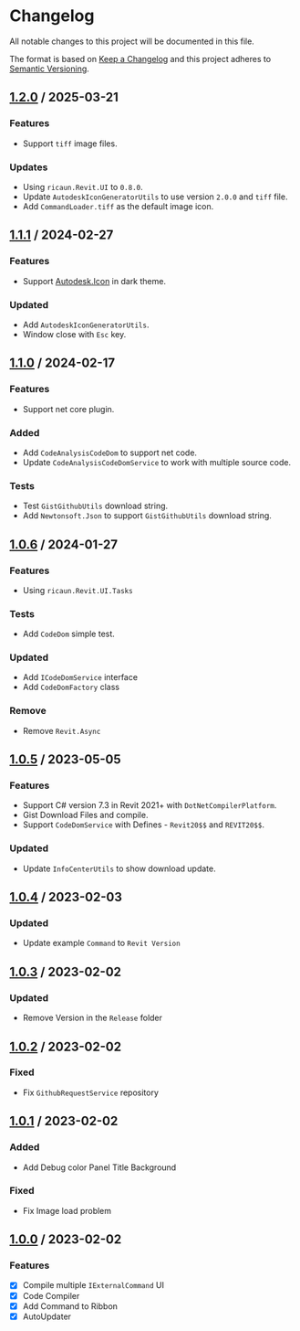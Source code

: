 # Changelog
All notable changes to this project will be documented in this file.

The format is based on [Keep a Changelog](http://keepachangelog.com/en/1.0.0/)
and this project adheres to [Semantic Versioning](http://semver.org/spec/v2.0.0.html).

## [1.2.0] / 2025-03-21
### Features
- Support `tiff` image files.
### Updates
- Using `ricaun.Revit.UI` to `0.8.0`.
- Update `AutodeskIconGeneratorUtils` to use version `2.0.0` and `tiff` file.
- Add `CommandLoader.tiff` as the default image icon.

## [1.1.1] / 2024-02-27
### Features
- Support [Autodesk.Icon](https://github.com/ricaun-io/Autodesk.Icon.Example) in dark theme.
### Updated
- Add `AutodeskIconGeneratorUtils`.
- Window close with `Esc` key.

## [1.1.0] / 2024-02-17
### Features
- Support net core plugin.
### Added
- Add `CodeAnalysisCodeDom` to support net code.
- Update `CodeAnalysisCodeDomService` to work with multiple source code.
### Tests
- Test `GistGithubUtils` download string.
- Add `Newtonsoft.Json` to support `GistGithubUtils` download string.

## [1.0.6] / 2024-01-27
### Features
- Using `ricaun.Revit.UI.Tasks`
### Tests
- Add `CodeDom` simple test.
### Updated
- Add `ICodeDomService` interface
- Add `CodeDomFactory` class
### Remove
- Remove `Revit.Async`

## [1.0.5] / 2023-05-05
### Features
- Support C# version 7.3 in Revit 2021+ with `DotNetCompilerPlatform`.
- Gist Download Files and compile.
- Support `CodeDomService` with Defines - `Revit20$$` and `REVIT20$$`.
### Updated
- Update `InfoCenterUtils` to show download update.

## [1.0.4] / 2023-02-03
### Updated
- Update example `Command` to `Revit Version`

## [1.0.3] / 2023-02-02
### Updated
- Remove Version in the `Release` folder

## [1.0.2] / 2023-02-02
### Fixed
- Fix `GithubRequestService` repository

## [1.0.1] / 2023-02-02
### Added
- Add Debug color Panel Title Background
### Fixed
- Fix Image load problem

## [1.0.0] / 2023-02-02
### Features
- [x] Compile multiple `IExternalCommand` UI
- [x] Code Compiler
- [x] Add Command to Ribbon
- [x] AutoUpdater

[vNext]: ../../compare/1.0.0...HEAD
[1.2.0]: ../../compare/1.1.1...1.2.0
[1.1.1]: ../../compare/1.1.0...1.1.1
[1.1.0]: ../../compare/1.0.6...1.1.0
[1.0.6]: ../../compare/1.0.5...1.0.6
[1.0.5]: ../../compare/1.0.4...1.0.5
[1.0.4]: ../../compare/1.0.3...1.0.4
[1.0.3]: ../../compare/1.0.2...1.0.3
[1.0.2]: ../../compare/1.0.1...1.0.2
[1.0.1]: ../../compare/1.0.0...1.0.1
[1.0.0]: ../../compare/1.0.0